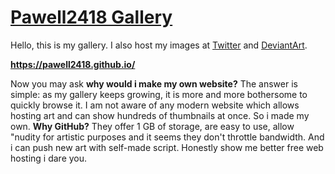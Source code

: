 # [Pawell2418 Gallery](https://pawell2418.github.io)

Hello, this is my gallery. I also host my images at [Twitter](https://twitter.com/Pawell2418) and [DeviantArt](https://www.deviantart.com/pawell2418).

**<https://pawell2418.github.io/>**

Now you may ask **why would i make my own website?** The answer is simple: as my gallery keeps growing, it is more and more bothersome to quickly browse it. I am not aware of any modern website which allows hosting art and can show hundreds of thumbnails at once. So i made my own. **Why GitHub?** They offer 1 GB of storage, are easy to use, allow "nudity for artistic purposes and it seems they don't throttle bandwidth. And i can push new art with self-made script. Honestly show me better free web hosting i dare you.


<!--
**pawell2418/pawell2418** is a ✨ _special_ ✨ repository because its `README.md` (this file) appears on your GitHub profile.

Here are some ideas to get you started:

- 🔭 I’m currently working on ...
- 🌱 I’m currently learning ...
- 👯 I’m looking to collaborate on ...
- 🤔 I’m looking for help with ...
- 💬 Ask me about ...
- 📫 How to reach me: ...
- 😄 Pronouns: ...
- ⚡ Fun fact: ...
-->
